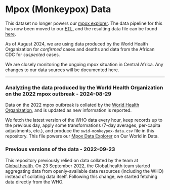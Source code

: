# Mpox (Monkeypox) Data

This dataset no longer powers our [mpox explorer](https://ourworldindata.org/explorers/monkeypox). The data pipeline for this has now been moved to our [ETL](https://github.com/owid/etl), and the resulting data file can be found [here](https://catalog.ourworldindata.org/explorers/who/latest/monkeypox/monkeypox.csv).

As of August 2024, we are using data produced by the World Health Organization for _confirmed_ cases and deaths and data from the African CDC for _suspected_ cases. 

We are closely monitoring the ongoing mpox situation in Central Africa. Any changes to our data sources will be documented here. 

----

### Analyzing the data produced by the World Health Organization on the 2022 mpox outbreak - 2024-08-29

Data on the 2022 mpox outbreak is collated by the [World Health Organization](https://extranet.who.int/publicemergency/), and is updated as new information is reported.

We fetch the latest version of the WHO data every hour, keep records up to the previous day, apply some transformations (7-day averages, per-capita adjustments, etc.), and produce the `owid-monkeypox-data.csv` file in this repository. This file powers our [Mpox Data Explorer](https://ourworldindata.org/monkeypox) on Our World in Data.


### Previous versions of the data - 2022-09-23

This repository previously relied on data collated by the team at [Global.health](https://www.global.health/). On 23 September 2022, the Global.health team started aggregating data from openly-available data resources (including the WHO) instead of collating data itself. Following this change, we started fetching data directly from the WHO.
